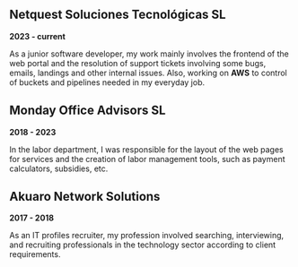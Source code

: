 ## Netquest Soluciones Tecnológicas SL

**2023 - current**

As a junior software developer, my work mainly involves the frontend of the web portal and the resolution of support tickets involving some bugs, emails, landings and other internal issues.
Also, working on **AWS** to control of buckets and pipelines needed in my everyday job.

## Monday Office Advisors SL

**2018 - 2023**

In the labor department, I was responsible for the layout of the web pages for services and the creation of labor management tools, such as payment calculators, subsidies, etc.

## Akuaro Network Solutions

**2017 - 2018**

As an IT profiles recruiter, my profession involved searching, interviewing, and recruiting professionals in the technology sector according to client requirements.
